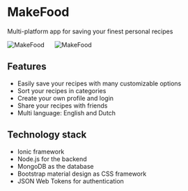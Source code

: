 # MakeFood
Multi-platform app for saving your finest personal recipes

![MakeFood](http://i.imgur.com/KznZk46.png)&nbsp;&nbsp;&nbsp;&nbsp;&nbsp;&nbsp;![MakeFood](http://i.imgur.com/u7paXTH.png)

## Features
* Easily save your recipes with many customizable options
* Sort your recipes in categories
* Create your own profile and login
* Share your recipes with friends
* Multi language: English and Dutch

## Technology stack
* Ionic framework
* Node.js for the backend
* MongoDB as the database
* Bootstrap material design as CSS framework
* JSON Web Tokens for authentication
